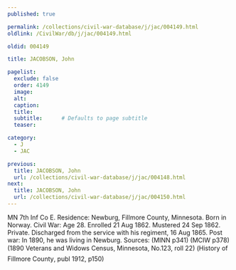 ```yaml
---
published: true

permalink: /collections/civil-war-database/j/jac/004149.html
oldlink: /CivilWar/db/j/jac/004149.html

oldid: 004149

title: JACOBSON, John

pagelist:
  exclude: false
  order: 4149
  image: 
  alt:
  caption:
  title:
  subtitle:      # Defaults to page subtitle
  teaser:

category: 
  - J 
  - JAC

previous:
  title: JACOBSON, John
  url: /collections/civil-war-database/j/jac/004148.html  
next:
  title: JACOBSON, John
  url: /collections/civil-war-database/j/jac/004150.html   
---
```

MN 7th Inf Co E. Residence: Newburg, Fillmore County, Minnesota. Born in Norway. Civil War: Age 28. Enrolled 21 Aug 1862. Mustered 24 Sep 1862. Private. Discharged from the service with his regiment, 16 Aug 1865. Post war: In 1890, he was living in Newburg. Sources: (MINN p341) (MCIW p378) (1890 Veterans and Widows Census, Minnesota, No.123, roll 22) (&#147;History of Fillmore County&#148;, publ 1912, p150)